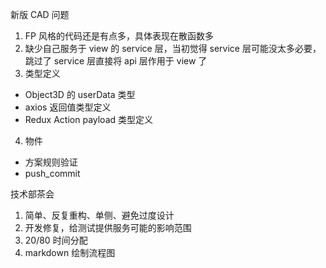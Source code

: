 新版 CAD 问题
1. FP 风格的代码还是有点多，具体表现在散函数多
2. 缺少自己服务于 view 的 service 层，当初觉得 service 层可能没太多必要，跳过了 service 层直接将 api 层作用于 view 了
3. 类型定义
  * Object3D 的 userData 类型
  * axios 返回值类型定义
  * Redux Action payload 类型定义
4. 物件
  * 方案规则验证
  * push_commit

技术部茶会
1. 简单、反复重构、单侧、避免过度设计
2. 开发修复，给测试提供服务可能的影响范围
3. 20/80 时间分配
4. markdown 绘制流程图